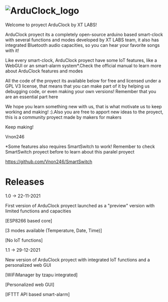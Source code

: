 # ![ArduClock_logo](https://user-images.githubusercontent.com/45925042/149218852-a29aa864-1d69-45c0-b6a9-0d96ce9a198c.png)

Welcome to proyect ArduClock by XT LABS!

ArduClock proyect its a completely open-source arduino based smart-clock
with several functions and modes developed by XT LABS team, it also
has integrated Bluetooth audio capacities, so you can hear your favorite songs with it!

Like every smart-clock, ArduClock proyect have some IoT features, like a WebGUI or an
smart-alarm system*.Check the official manual to learn more about ArduClock features
and modes

All the code of the proyect its available below for free and licensed under a GPL V3 license, that means that you can make part of it by helping us debugging code, or even making your own versions! Remember that you are an essential part here

We hope you learn something new with us, that is what motivate us to keep working and making! :).Also you are free to apport new ideas to the proyect, this is a community proyect made by makers for makers

Keep making!

Vnon246

*Some features also requires SmartSwitch to work! Remember to check SmartSwitch
proyect before to learn about this paralel proyect

https://github.com/Vnon246/SmartSwitch

# Releases

1.0 -> 22-11-2021

First version of ArduClock proyect launched as a "preview" version
with limited functions and capacities

  [ESP8266 based core]
  
  [3 modes available (Temperature, Date, Time)]
  
  [No IoT functions]
  
  1.1 -> 29-12-2021
  
  New version of ArduClock proyect with integrated IoT functions
  and a personalized web GUI
  
   [WiFiManager by tzapu integrated]
    
   [Personalized web GUI]
    
   [IFTTT API based smart-alarm]



